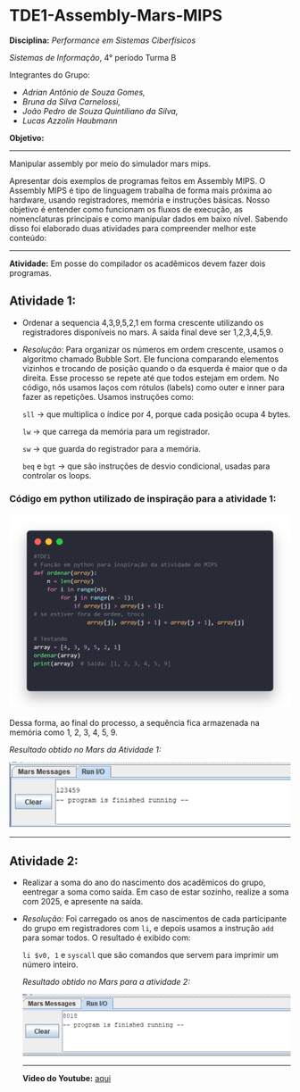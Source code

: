# TDE1-Assembly-Mars-MIPS
**Disciplina:** *Performance em Sistemas Ciberfísicos*

*Sistemas de Informação*, 4° período Turma B

Integrantes do Grupo: 
- *Adrian Antônio de Souza Gomes,*
- *Bruna da Silva Carnelossi,*
- *João Pedro de Souza Quintiliano da Silva,*
- *Lucas Azzolin Haubmann*

**Objetivo:**
********
Manipular assembly por meio do simulador mars mips.

Apresentar dois exemplos de programas feitos em Assembly MIPS. O Assembly MIPS é tipo de linguagem trabalha de forma mais próxima ao hardware, usando registradores, memória e instruções básicas. Nosso objetivo é entender como funcionam os fluxos de execução, as nomenclaturas principais e como manipular dados em baixo nível.
Sabendo disso foi elaborado duas atividades para compreender melhor este conteúdo:

*********

**Atividade:** Em posse do compilador os acadêmicos devem fazer dois programas.

## Atividade 1:
- Ordenar a sequencia 4,3,9,5,2,1 em forma crescente utilizando os registradores disponíveis no mars. A saída final deve ser 1,2,3,4,5,9.

- *Resolução:* Para organizar os números em ordem crescente, usamos o algoritmo chamado Bubble Sort. Ele funciona comparando elementos vizinhos e trocando de posição quando o da esquerda é maior que o da direita. Esse processo se repete até que todos estejam em ordem.
No código, nós usamos laços com rótulos (labels) como outer e inner para fazer as repetições. Usamos instruções como:

   `sll` → que multiplica o índice por 4, porque cada posição ocupa 4 bytes.

   `lw` → que carrega da memória para um registrador.

   `sw` → que guarda do registrador para a memória.

   `beq` e `bgt` → que são instruções de desvio condicional, usadas para controlar os loops.


### Código em python utilizado de inspiração para a atividade 1:
<img src="Imgs/code.png" width="610">

   Dessa forma, ao final do processo, a sequência fica armazenada na memória como 1, 2, 3, 4, 5, 9.
   
  *Resultado obtido no Mars da Atividade 1:*
  
<img src="Imgs/Resultado_atividade_1.png" width="610">

*******
## Atividade 2:
- Realizar a soma do ano do nascimento dos acadêmicos do grupo, eentregar a soma como saída. Em caso de estar sozinho, realize a soma com 2025, e apresente na saída.
- *Resolução:* 
   Foi carregado os anos de nascimentos de cada participante do grupo em registradores com `li`, e depois usamos a instrução `add` para somar todos. O resultado é exibido com:
  
   `li $v0, 1` e `syscall` que são comandos que servem para imprimir um número inteiro.

  *Resultado obtido no Mars para a atividade 2:*

  <img src="Imgs/Resultado Atividade 2.png" width="610">

  ******

  **Video do Youtube:** [aqui](https://youtu.be/whu8wwpHm1U)
  

